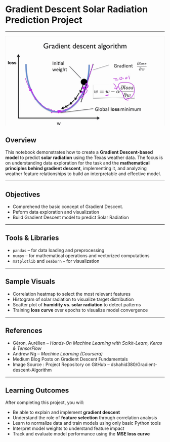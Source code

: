 

# **Gradient Descent Solar Radiation Prediction Project**  
___

![alt text](../../imgs/gradient_descent.jpg)

## **Overview**  

This notebook demonstrates how to create a **Gradient Descent-based model** to predict **solar radiation** using the Texas weather data. The focus is on understanding data exploration for the task and the **mathematical principles behind gradient descent**, implementing it, and analyzing weather feature relationships to build an interpretable and effective model.

---

## **Objectives**  

- Comprehend the basic concept of Gradient Descent.
- Peform data exploration and visualization
- Build  Gradient Descent model to predict Solar Radiation

---

## **Tools & Libraries**  

- `pandas` – for data loading and preprocessing  
- `numpy` – for mathematical operations and vectorized computations  
- `matplotlib` and `seaborn` – for visualization  


---

## **Sample Visuals**  

- Correlation heatmap to select the most relevant features  
- Histogram of solar radiation to visualize target distribution  
- Scatter plot of **humidity vs. solar radiation** to detect patterns  
- Training **loss curve** over epochs to visualize model convergence

---

## **References**

- Géron, Aurélien – *Hands-On Machine Learning with Scikit-Learn, Keras & TensorFlow*  
- Andrew Ng – *Machine Learning (Coursera)*  
- Medium Blog Posts on Gradient Descent Fundamentals  
- Image Source : Project Repository on GitHub – dshahid380/Gradient-descent-Algorithm

---

## Learning Outcomes

After completing this project, you will:

- Be able to explain and implement **gradient descent** 
- Understand the role of **feature selection** through correlation analysis  
- Learn to normalize data and train models using only basic Python tools  
- Interpret model weights to understand feature impact  
- Track and evaluate model performance using the **MSE loss curve**
